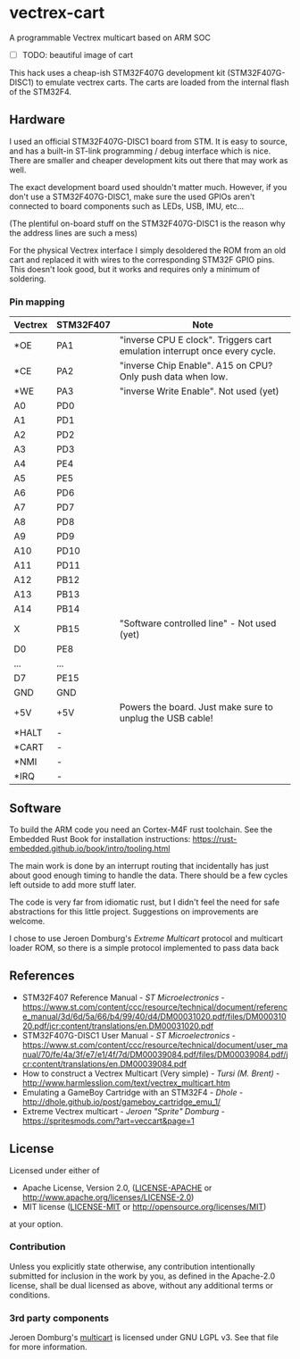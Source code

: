 # vectrex-cart
A programmable Vectrex multicart based on ARM SOC

- [ ] TODO: beautiful image of cart

This hack uses a cheap-ish STM32F407G development kit (STM32F407G-DISC1) to emulate vectrex carts. The carts are loaded from the internal flash of the STM32F4.

## Hardware

I used an official STM32F407G-DISC1 board from STM. It is easy to source, and has a built-in ST-link programming / debug interface which is nice. There are smaller and cheaper development kits out there that may work as well.

The exact development board used shouldn't matter much. However, if you don't use a STM32F407G-DISC1,
make sure the used GPIOs aren't connected to board components such as LEDs, USB, IMU, etc...

(The plentiful on-board stuff on the STM32F407G-DISC1 is the reason why the address lines are such a mess)

For the physical Vectrex interface I simply desoldered the ROM from an old cart and replaced it with wires to the corresponding STM32F GPIO pins. This doesn't look good, but it works and requires only a minimum of soldering. 

### Pin mapping
Vectrex | STM32F407 | Note
--------|-----------|-----
*OE | PA1 | "inverse CPU E clock". Triggers cart emulation interrupt once every cycle.
*CE | PA2 |        "inverse Chip Enable". A15 on CPU? Only push data when low.
*WE | PA3 |        "inverse Write Enable". Not used (yet)
A0  | PD0
A1  | PD1
A2  | PD2
A3  | PD3
A4  | PE4
A5  | PE5
A6  | PD6
A7  | PD7
A8  | PD8
A9  | PD9
A10 | PD10
A11 | PD11
A12 | PB12
A13 | PB13
A14 | PB14
X   | PB15 | "Software controlled line" - Not used (yet)
D0  | PE8
...  | ...
D7  | PE15
GND | GND
+5V | +5V | Powers the board. Just make sure to unplug the USB cable!
*HALT |  -
*CART |  -
*NMI  |  -
*IRQ  |  -

## Software

To build the ARM code you need an Cortex-M4F rust toolchain. See the Embedded Rust Book for installation instructions: https://rust-embedded.github.io/book/intro/tooling.html

The main work is done by an interrupt routing that incidentally has just about good enough timing to handle the data. There should be a few cycles left outside to add more stuff later.

The code is very far from idiomatic rust, but I didn't feel the need for safe abstractions for this little project. Suggestions on improvements are welcome.

I chose to use Jeroen Domburg's *Extreme Multicart* protocol and multicart loader ROM, so there is a simple protocol implemented to pass data back

## References
* STM32F407 Reference Manual - *ST Microelectronics* - https://www.st.com/content/ccc/resource/technical/document/reference_manual/3d/6d/5a/66/b4/99/40/d4/DM00031020.pdf/files/DM00031020.pdf/jcr:content/translations/en.DM00031020.pdf
* STM32F407G-DISC1 User Manual - *ST Microelectronics* - https://www.st.com/content/ccc/resource/technical/document/user_manual/70/fe/4a/3f/e7/e1/4f/7d/DM00039084.pdf/files/DM00039084.pdf/jcr:content/translations/en.DM00039084.pdf
* How to construct a Vectrex Multicart (Very simple) - *Tursi (M. Brent)* - http://www.harmlesslion.com/text/vectrex_multicart.htm
* Emulating a GameBoy Cartridge with an STM32F4 - *Dhole* - http://dhole.github.io/post/gameboy_cartridge_emu_1/
* Extreme Vectrex multicart - *Jeroen "Sprite" Domburg* - https://spritesmods.com/?art=veccart&page=1

## License

Licensed under either of

 * Apache License, Version 2.0, ([LICENSE-APACHE](LICENSE-APACHE) or http://www.apache.org/licenses/LICENSE-2.0)
 * MIT license ([LICENSE-MIT](LICENSE-MIT) or http://opensource.org/licenses/MIT)

at your option.

### Contribution

Unless you explicitly state otherwise, any contribution intentionally submitted
for inclusion in the work by you, as defined in the Apache-2.0 license, shall be dual licensed as above, without any
additional terms or conditions.

### 3rd party components

Jeroen Domburg's [multicart](multicart/multicart.asm) is licensed under GNU LGPL v3. See that file for more information.

